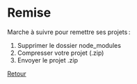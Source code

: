 # Remise
Marche à suivre pour remettre ses projets :
1. Supprimer le dossier node_modules
2. Compresser votre projet  (.zip)
3. Envoyer le projet .zip 

 
[Retour](../Index.md)
